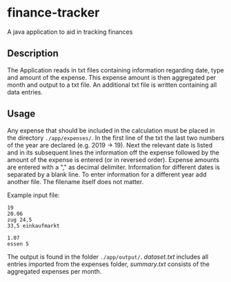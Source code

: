 # finance-tracker
A java application to aid in tracking finances

## Description
The Application reads in txt files containing information regarding date, type and amount of the expense. This expense amount is then aggregated per month and output to a txt file. An additional txt file is written containing all data entries. 

## Usage
Any expense that should be included in the calculation must be placed in the directory `./app/expenses/`. In the first line of the txt the last two numbers of the year are declared (e.g. 2019 -> 19). Next the relevant date is listed and in its subsequent lines the information off the expense followed by the amount of the expense is entered (or in reversed order). Expense amounts are entered with a "," as decimal delimiter. Information for different dates is separated by a blank line. To enter information for a different year add another file. The filename itself does not matter.

Example input file:
```
19
20.06
zug 24,5
33,5 einkaufmarkt

1.07
essen 5
```


The output is found in the folder `./app/output/`. *dataset.txt* includes all entries imported from the expenses folder, *summary.txt* consists of the aggregated expenses per month.